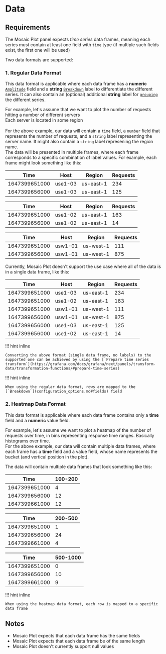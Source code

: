 # Data

## Requirements

The Mosaic Plot panel expects <i>time series</i> data frames, meaning each series must contain at least one field with `time` type (if multiple such fields exist, the first one will be used)

Two data formats are supported:
### 1. Regular Data Format

This data format is applicable where each data frame has a **numeric** [`Amplitude`](configuration_options.md#fields) field and a **string** [`Breakdown`](configuration_options.md#fields) label to differentiate the different series.  It can also contain an (optional) additional **string** label for [`grouping`](configuration_options.md#fields) the different series.

For example, let's assume that we want to plot the number of requests hitting a number of different servers
<br>
Each server is located in some region
<br>
<br>
For the above example, our data will contain a `time` field, a `number` field that represents the number of requests, and a `string` label representing the server name.  It might also contain a `string` label represening the region name.
<br>
The data will be presented in multiple frames, where each frame corresponds to a specific combination of label values.  For example, each frame might look something like this:

| Time      | Host  | Region | Requests |
| ----------- | ----------- | ----------- | ------------------------------------ |
| 1647399651000       | use1-03 | us-east-1 | 234 |
| 1647399656000      | use1-03 | us-east-1 | 125 |

| Time      | Host  | Region | Requests |
| ----------- | ----------- | ----------- | ------------------------------------ |
| 1647399651000       | use1-02 | us-east-1 | 163 |
| 1647399656000      | use1-02 | us-east-1 | 14 |

| Time      | Host  | Region | Requests |
| ----------- | ----------- | ----------- | ------------------------------------ |
| 1647399651000       | usw1-01 | us-west-1 | 111 |
| 1647399656000      | usw1-01 | us-west-1 | 875 |

Currently, Mosaic Plot doesn't support the use case where all of the data is in a single data frame, like this:

| Time      | Host  | Region | Requests |
| ----------- | ----------- | ----------- | ------------------------------------ |
| 1647399651000       | use1-03 | us-east-1 | 234 |
| 1647399651000      | use1-02 | us-east-1 | 163 |
| 1647399651000      | usw1-01 | us-west-1 | 111 |
| 1647399656000      | usw1-01 | us-west-1 | 875 |
| 1647399656000       | use1-03 | us-east-1 | 125 |
| 1647399656000      | use1-02 | us-east-1 | 14 |


!!! hint inline

    Converting the above format (single data frame, no labels) to the supported one can be achieved by using the [`Prepare time series transform`](https://grafana.com/docs/grafana/next/panels/transform-data/transformation-functions/#prepare-time-series)


!!! hint inline

    When using the regular data format, rows are mapped to the  [`Breakdown`](configuration_options.md#fields) field

### 2. Heatmap Data Format

This data format is applicable where each data frame contains only a **time** field and a **numeric** value field.

For example, let's assume we want to plot a heatmap of the number of requests over time, in bins representing response time ranges.  Basically histograms over time.
<br>
For the above example, our data will contain multiple data frames, where each frame has a **time** field and a value field, whose name represents the bucket (and vertical position in the plot).

The data will contain multiple data frames that look something like this:

| Time      | 100-200  | 
| ----------- | ----------- |
| 1647399651000       | 4 | 
| 1647399656000      | 12 |
| 1647399661000      | 12 |

| Time      | 200-500  | 
| ----------- | ----------- |
| 1647399651000       | 1 | 
| 1647399656000      | 24 |
| 1647399661000      | 4 |

| Time      | 500-1000  | 
| ----------- | ----------- |
| 1647399651000       | 0 | 
| 1647399656000      | 10 |
| 1647399661000      | 9 |



!!! hint inline

    When using the heatmap data format, each row is mapped to a specific data frame

## Notes

* Mosaic Plot expects that each data frame has the same fields
* Mosaic Plot expects that each data frame be of the same length
* Mosaic Plot doesn't currently support null values